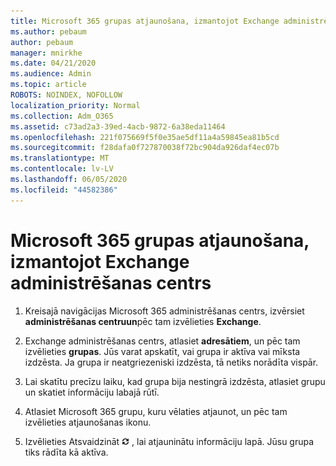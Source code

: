 ```yaml
---
title: Microsoft 365 grupas atjaunošana, izmantojot Exchange administrēšanas centrs
ms.author: pebaum
author: pebaum
manager: mnirkhe
ms.date: 04/21/2020
ms.audience: Admin
ms.topic: article
ROBOTS: NOINDEX, NOFOLLOW
localization_priority: Normal
ms.collection: Adm_O365
ms.assetid: c73ad2a3-39ed-4acb-9872-6a38eda11464
ms.openlocfilehash: 221f075669f5f0e35ae5df11a4a59845ea81b5cd
ms.sourcegitcommit: f28dafa0f727870038f72bc904da926daf4ec07b
ms.translationtype: MT
ms.contentlocale: lv-LV
ms.lasthandoff: 06/05/2020
ms.locfileid: "44582386"
---
```

# <a name="restore-a-microsoft-365-group-using-the-exchange-admin-center"></a>Microsoft 365 grupas atjaunošana, izmantojot Exchange administrēšanas centrs

1. Kreisajā navigācijas Microsoft 365 administrēšanas centrs, izvērsiet **administrēšanas centruun**pēc tam izvēlieties **Exchange**.
    
2. Exchange administrēšanas centrs, atlasiet **adresātiem**, un pēc tam izvēlieties **grupas**. Jūs varat apskatīt, vai grupa ir aktīva vai mīksta izdzēsta. Ja grupa ir neatgriezeniski izdzēsta, tā netiks norādīta vispār.
    
3. Lai skatītu precīzu laiku, kad grupa bija nestingrā izdzēsta, atlasiet grupu un skatiet informāciju labajā rūtī.
    
4. Atlasiet Microsoft 365 grupu, kuru vēlaties atjaunot, un pēc tam izvēlieties atjaunošanas ikonu.
    
5. Izvēlieties Atsvaidzināt ![Atsvaidzināšanas ikonas](media/6464df90-2a91-4c1f-92a6-9a38c7696ac3.gif) , lai atjauninātu informāciju lapā. Jūsu grupa tiks rādīta kā aktīva. 
    

